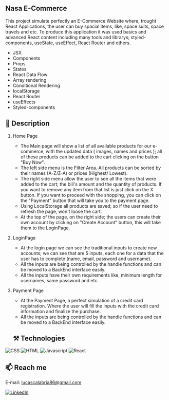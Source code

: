 ## Nasa E-Commerce


This project simulate perfectly an E-Commerce Website where, trought React Applications, the user can buy spacial items, like, space suits, space travels and etc. To produce this application it was used basics and advanced React content including many tools and librarys; styled-components, useState, useEffect, React Router and others.

- JSX
- Components
- Props
- States
- React Data Flow
- Array rendering
- Conditional Rendering
- localStorage
- React Router
- useEffects
- Styled-components


## 📄 Description
1. Home Page
    - The Main page will show a list of all available products for our e-commerce, with the updated data ( images, names and prices ); all of these products can be added to the cart clicking on the button "Buy Now".
    - The left side menu is the Filter Area. All products can be sorted by their names (A-Z/Z-A) or prices (Highest/ Lowest).
    - The right side menu allow the user to see all the items that were added to the cart; the bill's amount and the quantity of products. If you want to remove any item from that list is just click on the X button. If you want to proceed with the shopping, you can click on the "Payment" button that will take you to the payment page.
    - Using LocalStorage all products are saved; so if the user need to refresh the page, won't loose the cart.
    - At the top of the page, on the right side; the users can create their own account by clicking on "Create Account" button, this will take them to the LoginPage.

2. LoginPage
    - At the login page we can see the traditional inputs to create new accounts; we can see that are 5 inputs, each one for a data that the user has to complete (name, email, password and username).
    - All the inputs are being controlled by the handle functions and can be moved to a BackEnd interface easily.
    - All the inputs have their own requirements like, minimum length for usernames, same password and etc.

3. Payment Page 
    - At the Payment Page, a perfect simulation of a credit card registration. Where the user will fill the inputs with the credit card information and finalize the purchase.
    - All the inputs are being controlled by the handle functions and can be moved to a BackEnd interface easily.

    ## ⚒️ Technologies

![CSS](https://img.shields.io/badge/CSS3-1572B6?style=for-the-badge&logo=css3&logoColor=white)
![HTML](https://img.shields.io/badge/HTML5-E34F26?style=for-the-badge&logo=html5&logoColor=white)
![Javascript](https://img.shields.io/badge/JavaScript-323330?style=for-the-badge&logo=javascript&logoColor=F7DF1E)
![React](https://img.shields.io/badge/React-20232A?style=for-the-badge&logo=react&logoColor=61DAFB)

## 📫 Reach me

E-mail: lucascalabria86@gmail.com

[![LinkedIn](https://img.shields.io/badge/LinkedIn-0077B5?style=for-the-badge&logo=linkedin&logoColor=white)](https://www.linkedin.com/in/lucas-calabria-0a6070208/)

